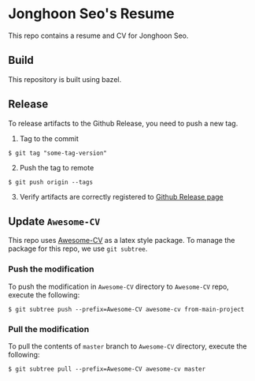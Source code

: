 # Jonghoon Seo's Resume

This repo contains a resume and CV for Jonghoon Seo.

## Build

This repository is built using bazel.

## Release

To release artifacts to the Github Release, you need to push a new tag.

1. Tag to the commit

```
$ git tag "some-tag-version"
```
2. Push the tag to remote

```
$ git push origin --tags
```

3. Verify artifacts are correctly registered to [Github Release page](https://github.com/jonghoonseo/resume/releases)

## Update `Awesome-CV`

This repo uses [Awesome-CV](https://github.com/posquit0/Awesome-CV) as a latex
style package. To manage the package for this repo, we use `git subtree`.

### Push the modification

To push the modification in `Awesome-CV` directory to `Awesome-CV` repo,
execute the following:
```
$ git subtree push --prefix=Awesome-CV awesome-cv from-main-project
```

### Pull the modification

To pull the contents of `master` branch to `Awesome-CV` directory,
execute the following:
```
$ git subtree pull --prefix=Awesome-CV awesome-cv master
```
